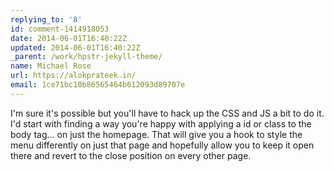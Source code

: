 ```yaml
---
replying_to: '8'
id: comment-1414918053
date: 2014-06-01T16:40:22Z
updated: 2014-06-01T16:40:22Z
_parent: /work/hpstr-jekyll-theme/
name: Michael Rose
url: https://alokprateek.in/
email: 1ce71bc10b86565464b612093d89707e
---
```


I'm sure it's possible but you'll have to hack up the CSS and JS a bit to do it.
I'd start with finding a way you're happy with applying a id or class to the
body tag... on just the homepage. That will give you a hook to style the menu
differently on just that page and hopefully allow you to keep it open there and
revert to the close position on every other page.

